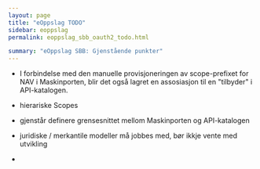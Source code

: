 ```yaml
---
layout: page
title: "eOppslag TODO"
sidebar: eoppslag
permalink: eoppslag_sbb_oauth2_todo.html

summary: "eOppslag SBB: Gjenstående punkter"
---
```



* I forbindelse med den manuelle provisjoneringen av scope-prefixet for NAV i Maskinporten, blir det også lagret en assosiasjon til en "tilbyder" i API-katalogen.


* hierariske Scopes

- gjenstår definere grensesnittet mellom  Maskinporten og  API-katalogen

* juridiske / merkantile modeller må jobbes med,  bør ikkje vente med utvikling

*

